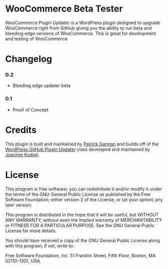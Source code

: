 WooCommerce Beta Tester
=======================

WooCommerce Plugin Updater is a WordPress plugin designed to upgrade WooCommerce right from GitHub giving you the ability to run beta and bleeding edge versions of WooCommerce. This is great for development and testing of WooCommerce.

Changelog
===========

### 0.2
* Bleeding edge updater beta

### 0.1
* Proof of Concept

Credits
===========

This plugin is built and maintained by [Patrick Garman](http://www.patrickgarman.com "Patrick Garman") and builds off of the [WordPress GitHub Plugin Updater](https://github.com/jkudish/WordPress-GitHub-Plugin-Updater "WordPress GitHub Plugin Updater") class developed and maintained by [Joachim Kudish](http://jkudish.com "Joachim Kudish").

License
===========

This program is free software; you can redistribute it and/or modify it under the terms of the GNU General Public License as published by the Free Software Foundation; either version 2 of the License, or (at your option) any later version.

This program is distributed in the hope that it will be useful, but WITHOUT ANY WARRANTY; without even the implied warranty of MERCHANTABILITY or FITNESS FOR A PARTICULAR PURPOSE.  See the GNU General Public License for more details.

You should have received a copy of the GNU General Public License along with this program; if not, write to:

Free Software Foundation, Inc.
51 Franklin Street, Fifth Floor,
Boston, MA
02110-1301, USA.